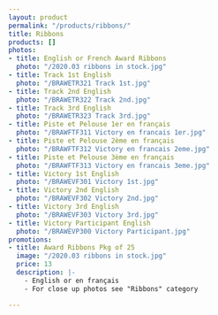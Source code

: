```yaml
---
layout: product
permalink: "/products/ribbons/"
title: Ribbons
products: []
photos:
- title: English or French Award Ribbons
  photo: "/2020.03 ribbons in stock.jpg"
- title: Track 1st English
  photo: "/BRAWETR321 Track 1st.jpg"
- title: Track 2nd English
  photo: "/BRAWETR322 Track 2nd.jpg"
- title: Track 3rd English
  photo: "/BRAWETR323 Track 3rd.jpg"
- title: Piste et Pelouse 1er en français
  photo: "/BRAWFTF311 Victory en francais 1er.jpg"
- title: Piste et Pelouse 2ème en français
  photo: "/BRAWFTF312 Victory en francais 2eme.jpg"
- title: Piste et Pelouse 3ème en français
  photo: "/BRAWFTF313 Victory en francais 3eme.jpg"
- title: Victory 1st English
  photo: "/BRAWEVF301 Victory 1st.jpg"
- title: Victory 2nd English
  photo: "/BRAWEVF302 Victory 2nd.jpg"
- title: Victory 3rd English
  photo: "/BRAWEVF303 Victory 3rd.jpg"
- title: Victory Participant English
  photo: "/BRAWEVP300 Victory Participant.jpg"
promotions:
- title: Award Ribbons Pkg of 25
  image: "/2020.03 ribbons in stock.jpg"
  price: 13
  description: |-
    - English or en français
    - For close up photos see "Ribbons" category

---
```

